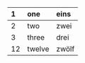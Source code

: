 <!-- internal -->


| 1  | one    | eins  |
|:-- |:------ |:----- |
| 2  | two    | zwei  |
| 3  | three  | drei  |
| 12 | twelve | zwölf |
